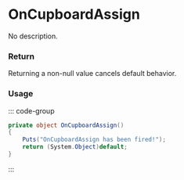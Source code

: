 <Badge type="danger" text="Carbon Compatible"/><Badge type="warning" text="Oxide Compatible"/>
# OnCupboardAssign
No description.
### Return
Returning a non-null value cancels default behavior.

### Usage
::: code-group
```csharp [Example]
private object OnCupboardAssign()
{
	Puts("OnCupboardAssign has been fired!");
	return (System.Object)default;
}
```
:::
